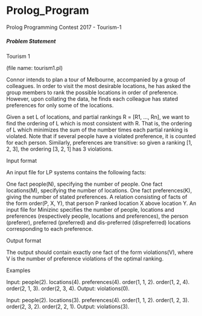 # Prolog_Program
Prolog Programming Contest 2017 - Tourism-1 

##### Problem Statement #####
Tourism 1

(file name: tourism1.pl)

Connor intends to plan a tour of Melbourne, accompanied by a group of colleagues. In order to visit the most desirable locations, he has asked the group members to rank the possible locations in order of preference. However, upon collating the data, he finds each colleague has stated preferences for only some of the locations.

Given a set L of locations, and partial rankings R = [R1, ..., Rn], we want to find the ordering of L which is most consistent with R. That is, the ordering of L which minimizes the sum of the number times each partial ranking is violated. Note that if several people have a violated preference, it is counted for each person. Similarly, preferences are transitive: so given a ranking [1, 2, 3], the ordering [3, 2, 1] has 3 violations.


Input format

An input file for LP systems contains the following facts:

One fact people(N), specifying the number of people.
One fact locations(M), specifying the number of locations.
One fact preferences(K), giving the number of stated preferences.
A relation consisting of facts of the form order(P, X, Y), that person P ranked location X above location Y.
An input file for Minizinc specifies the number of people, locations and preferences (respectively people, locations and preferences), the person (preferer), preferred (preferred) and dis-preferred (dispreferred) locations corresponding to each preference.


Output format

The output should contain exactly one fact of the form violations(V), where V is the number of preference violations of the optimal ranking.


Examples

Input: people(2). locations(4). preferences(4).  order(1, 1, 2). order(1, 2, 4). order(2, 1, 3). order(2, 3, 4). 	            	          Output: violations(0). 
          
Input: people(2). locations(3). preferences(4).  order(1, 1, 2). order(1, 2, 3). order(2, 3, 2). order(2, 2, 1).
Output: violations(3). 

